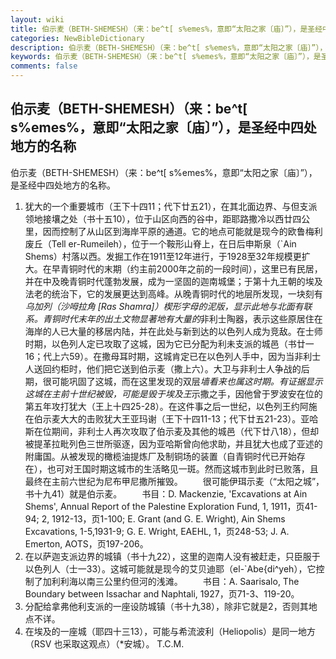 ```yaml
---
layout: wiki
title: 伯示麦（BETH-SHEMESH）（来：be^t[ s%emes%，意即“太阳之家〔庙〕”），是圣经中四处地方的名称
categories: NewBibleDictionary
description: 伯示麦（BETH-SHEMESH）（来：be^t[ s%emes%，意即“太阳之家〔庙〕”），是圣经中四处地方的名称
keywords: 伯示麦（BETH-SHEMESH）（来：be^t[ s%emes%，意即“太阳之家〔庙〕”），是圣经中四处地方的名称
comments: false
---
```


## 伯示麦（BETH-SHEMESH）（来：be^t[ s%emes%，意即“太阳之家〔庙〕”），是圣经中四处地方的名称



伯示麦（BETH-SHEMESH）（来：be^t[
s%emes%，意即“太阳之家〔庙〕”），是圣经中四处地方的名称。
1. 犹大的一个重要城市（王下十四11；代下廿五21），在其北面边界、与但支派领地接壤之处（书十五10），位于山区向西的谷中，距耶路撒冷以西廿四公里，因而控制了从山区到海岸平原的通道。它的地点可能就是现今的欧鲁梅利废丘（Tell er-Rumeileh），位于一个鞍形山脊上，在日后申斯泉（`Ain
Shems）村落以西。发掘工作在1911至12年进行，于1928至32年规模更扩大。在早青铜时代的末期（约主前2000年之前的一段时间），这里已有民居，并在中及晚青铜时代蓬勃发展，成为一坚固的迦南城堡；于第十九王朝的埃及法老的统治下，它的发展更达到高峰。从晚青铜时代的地层所发现，一块刻有*乌加列（沙呣拉角 [Ras Shamra]）楔形字母的泥版，显示此地与北面有联系。青铜时代末年的出土文物显著地有大量的*非利士陶器，表示这些原居住在海岸的人已大量的移居内陆，并在此处与新到达的以色列人成为竞敌。在士师时期，以色列人定已攻取了这城，因为它已分配为利未支派的城邑（书廿一16；代上六59）。在撒母耳时期，这城肯定已在以色列人手中，因为当非利士人送回约柜时，他们把它送到伯示麦（撒上六）。大卫与非利士人争战的后期，很可能巩固了这城，而在这里发现的双层*墙看来也属这时期。有证据显示这城在主前十世纪被毁，可能是毁于埃及王*示撒之手，因他曾于罗波安在位的第五年攻打犹大（王上十四25-28）。在这件事之后一世纪，以色列王约阿施在伯示麦大大的击败犹大王亚玛谢（王下十四11-13；代下廿五21-23）。亚哈斯在位期间，非利士人再次攻取了伯示麦及其他的城邑（代下廿八18），但却被提革拉毗列色三世所驱逐，因为亚哈斯曾向他求助，并且犹大也成了亚述的附庸国。从被发现的橄榄油提炼厂及制铜场的装置（自青铜时代已开始存在），也可对王国时期这城市的生活略见一斑。然而这城市到此时已败落，且最终在主前六世纪为尼布甲尼撒所摧毁。
 　　很可能伊珥示麦（“太阳之城”，书十九41）就是伯示麦。
 　　书目：D. Mackenzie, 'Excavations
at Ain Shems', Annual Report of the
Palestine Exploration Fund, 1, 1911，页41-94; 2, 1912-13，页1-100; E. Grant (and G. E.
Wright), Ain Shems Excavations,
1-5,1931-9; G. E. Wright, EAEHL, 1，页248-53; J. A. Emerton, AOTS，页197-206。
2. 在以萨迦支派边界的城镇（书十九22），这里的迦南人没有被赶走，只臣服于以色列人（士一33）。这城可能就是现今的艾贝迪耶（el-`Abe{di^yeh），它控制了加利利海以南三公里约但河的浅滩。
 　　书目：A. Saarisalo, The Boundary between Issachar and Naphtali,
1927，页71-3、119-20。
3. 分配给拿弗他利支派的一座设防城镇（书十九38），除非它就是2，否则其地点不详。
4. 在埃及的一座城（耶四十三13），可能与希流波利（Heliopolis）是同一地方（RSV 也采取这观点）（*安城）。
T.C.M.



